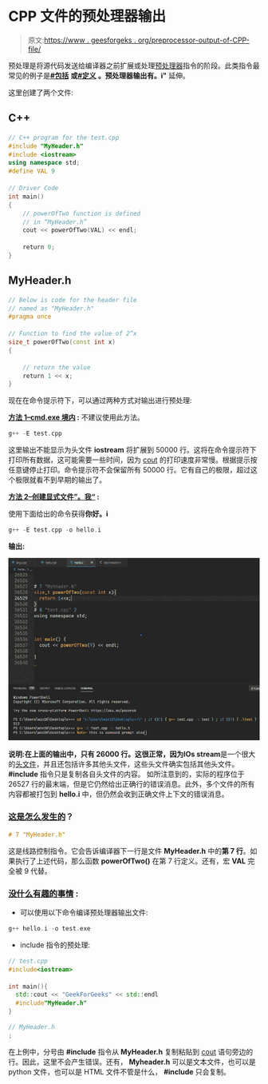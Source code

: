 # CPP 文件的预处理器输出

> 原文:[https://www . geesforgeks . org/preprocessor-output-of-CPP-file/](https://www.geeksforgeeks.org/preprocessor-output-of-cpp-file/)

预处理是将源代码发送给编译器之前扩展或处理[预处理器](https://www.geeksforgeeks.org/cc-preprocessors/)指令的阶段。此类指令最常见的例子是[**#包括**](https://www.geeksforgeeks.org/stdincludes-c-stl/) **或**[**#定义**](https://www.geeksforgeeks.org/macros-and-its-types-in-c-cpp/) **。**预处理器输出有**。i"** 延伸。

这里创建了两个文件:

## C++

```cpp
// C++ program for the test.cpp
#include "MyHeader.h"
#include <iostream>
using namespace std;
#define VAL 9

// Driver Code
int main()
{
    // powerOfTwo function is defined
    // in “MyHeader.h”
    cout << powerOfTwo(VAL) << endl;

    return 0;
}
```

## MyHeader.h

```cpp
// Below is code for the header file
// named as "MyHeader.h"
#pragma once

// Function to find the value of 2^x
size_t powerOfTwo(const int x)
{

    // return the value
    return 1 << x;
}
```

现在在命令提示符下，可以通过两种方式对输出进行预处理:

**<u>方法 1–cmd.exe 境内</u> :** 不建议使用此方法。

```cpp
g++ -E test.cpp
```

这里输出不能显示为头文件 **iostream** 将扩展到 50000 行。这将在命令提示符下打印所有数据，这可能需要一些时间，因为 [cout](https://www.geeksforgeeks.org/basic-input-output-c/) 的打印速度非常慢。根据提示按任意键停止打印。命令提示符不会保留所有 50000 行。它有自己的极限，超过这个极限就看不到早期的输出了。

**<u>方法 2–创建显式文件”。我“</u> :**

使用下面给出的命令获得**你好。i**

```cpp
g++ -E test.cpp -o hello.i
```

**输出:**

![](img/311e82b664c1999ba1b3022867a5762f.png)

**说明:**在上面的输出中，只有 26000 行。这很正常，因为**IOs stream**是一个很大的[头文件](https://www.geeksforgeeks.org/header-files-in-c-cpp-and-its-uses/)，并且还包括许多其他头文件，这些头文件确实包括其他头文件。 **#include** 指令只是复制各自头文件的内容。
如所注意到的，实际的程序位于 26527 行的最末端，但是它仍然给出正确行的错误消息。此外，多个文件的所有内容都被打包到 **hello.i** 中，但仍然会收到正确文件上下文的错误消息。

### **<u>这是怎么发生的</u>？**

```cpp
# 7 "MyHeader.h"
```

这是线路控制指令。它会告诉编译器下一行是文件 **MyHeader.h** 中的**第 7 行**。如果执行了上述代码，那么函数 **powerOfTwo()** 在第 7 行定义。还有，宏 **VAL** 完全被 9 代替。

### **<u>没什么有趣的事情</u> :**

*   可以使用以下命令编译预处理器输出文件:

```cpp
g++ hello.i -o test.exe
```

*   include 指令的预处理:

```cpp
// test.cpp
#include<iostream>

int main(){
  std::cout << "GeekForGeeks" << std::endl
  #include"MyHeader.h"
}
```

```cpp
// MyHeader.h
;
```

在上例中，分号由 **#include** 指令从 **MyHeader.h** 复制粘贴到 [cout](https://www.geeksforgeeks.org/basic-input-output-c/) 语句旁边的行。因此，这里不会产生错误。还有， **Myheader.h** 可以是文本文件，也可以是 python 文件，也可以是 HTML 文件不管是什么， **#include** 只会复制。